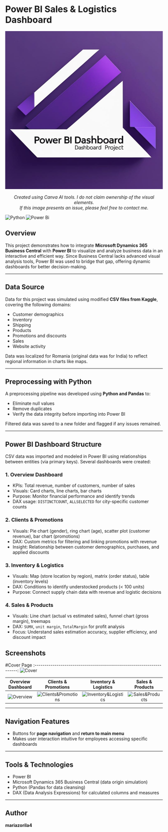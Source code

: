 # Power BI Sales & Logistics Dashboard

<p align="center">
  <img src="DashboardPowerBI.png" alt="Logo" width="600">
</p>
<p align="center">
  <em>Created using Canva AI tools. I do not claim ownership of the visual elements.<br>
  If this image presents an issue, please feel free to contact me.</em>
</p>

![Python](https://img.shields.io/badge/python-3670A0?style=for-the-badge&logo=python&logoColor=ffdd54)
![Power Bi](https://img.shields.io/badge/power_bi-F2C811?style=for-the-badge&logo=powerbi&logoColor=black)

## Overview

This project demonstrates how to integrate **Microsoft Dynamics 365 Business Central** with **Power BI** to visualize and analyze business data in an interactive and efficient way. Since Business Central lacks advanced visual analysis tools, Power BI was used to bridge that gap, offering dynamic dashboards for better decision-making.

---

## Data Source

Data for this project was simulated using modified **CSV files from Kaggle**, covering the following domains:
- Customer demographics
- Inventory
- Shipping
- Products
- Promotions and discounts
- Sales
- Website activity

Data was localized for Romania (original data was for India) to reflect regional information in charts like maps.

---

## Preprocessing with Python

A preprocessing pipeline was developed using **Python and Pandas** to:
- Eliminate null values
- Remove duplicates
- Verify the data integrity before importing into Power BI

Filtered data was saved to a new folder and flagged if any issues remained.

---

## Power BI Dashboard Structure

CSV data was imported and modeled in Power BI using relationships between entities (via primary keys). Several dashboards were created:

### 1. **Overview Dashboard**
- KPIs: Total revenue, number of customers, number of sales
- Visuals: Card charts, line charts, bar charts
- Purpose: Monitor financial performance and identify trends
- DAX usage: `DISTINCTCOUNT`, `ALLSELECTED` for city-specific customer counts

### 2. **Clients & Promotions**
- Visuals: Pie chart (gender), ring chart (age), scatter plot (customer revenue), bar chart (promotions)
- DAX: Custom metrics for filtering and linking promotions with revenue
- Insight: Relationship between customer demographics, purchases, and applied discounts

### 3. **Inventory & Logistics**
- Visuals: Map (store location by region), matrix (order status), table (inventory levels)
- DAX: Conditions to identify understocked products (< 100 units)
- Purpose: Connect supply chain data with revenue and logistic decisions

### 4. **Sales & Products**
- Visuals: Line chart (actual vs estimated sales), funnel chart (gross margin), treemaps
- DAX: `SUMX`, `unit margin`, `TotalMargin` for profit analysis
- Focus: Understand sales estimation accuracy, supplier efficiency, and discount impact

## Screenshots

#Cover Page
:---------------------------------------------------------------------:
![Cover](./cover.png)

Overview Dashboard | Clients & Promotions | Inventory & Logistics | Sales & Products
:------------------:|:-----------:|:--------------:|:-----------------:
![Overview](./overview.png) | ![Clients&Promotions](./Clients&Promotions.png) | ![Inventory&Logistics](./Inventory&Logistics.png) | ![Sales&Products](./Sales&Products.png) 

---

## Navigation Features

- Buttons for **page navigation** and **return to main menu**
- Makes user interaction intuitive for employees accessing specific dashboards

---

## Tools & Technologies
- Power BI
- Microsoft Dynamics 365 Business Central (data origin simulation)
- Python (Pandas for data cleansing)
- DAX (Data Analysis Expressions) for calculated columns and measures

---

## Author

**mariazorila4**
